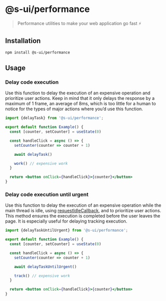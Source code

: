 # @s-ui/performance

> Performance utilities to make your web application go fast ⚡️

## Installation

```sh
npm install @s-ui/performance
```

## Usage

### Delay code execution

Use this function to delay the execution of an expensive operation and prioritize user actions. Keep in mind that it only delays the response by a maximum of 1 frame, an average of 8ms, which is too little for a human to notice for the types of major actions where you’d use this function.

```jsx
import {delayTask} from '@s-ui/performance';

export default function Example() {
  const [counter, setCounter] = useState(0)

  const handleClick = async () => {
    setCounter(counter => counter + 1)

    await delayTask()

    work() // expensive work
  }

  return <button onClick={handleClick}>{counter}</button>
}
```

### Delay code execution until urgent

Use this function to delay the execution of an expensive operation while the main thread is idle, using [requestIdleCallback](https://developer.mozilla.org/en-US/docs/Web/API/Window/requestIdleCallback), and to prioritize user actions. This method ensures the execution is completed before the user leaves the page. It is especially useful for delaying tracking execution.

```jsx
import {delayTaskUntilUrgent} from '@s-ui/performance';

export default function Example() {
  const [counter, setCounter] = useState(0)

  const handleClick = async () => {
    setCounter(counter => counter + 1)

    await delayTaskUntilUrgent()

    track() // expensive work
  }

  return <button onClick={handleClick}>{counter}</button>
}
```